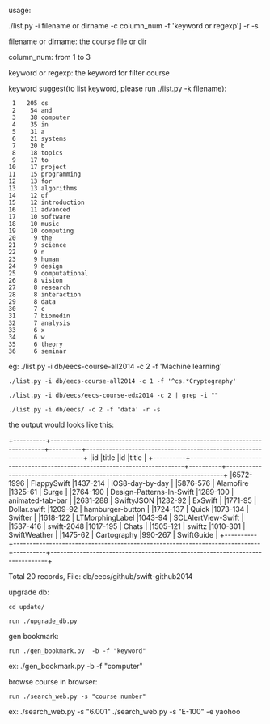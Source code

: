 usage:  

./list.py -i filename or dirname -c column_num -f 'keyword or regexp'] -r -s 

filename or dirname: the course file or dir

column_num: from 1 to 3

keyword or regexp: the keyword for filter course

keyword suggest(to list keyword, please run ./list.py -k filename):

     1	 205 cs
     2	  54 and
     3	  38 computer
     4	  35 in
     5	  31 a
     6	  21 systems
     7	  20 b
     8	  18 topics
     9	  17 to
    10	  17 project
    11	  15 programming
    12	  13 for
    13	  13 algorithms
    14	  12 of
    15	  12 introduction
    16	  11 advanced
    17	  10 software
    18	  10 music
    19	  10 computing
    20	   9 the
    21	   9 science
    22	   9 n
    23	   9 human
    24	   9 design
    25	   9 computational
    26	   8 vision
    27	   8 research
    28	   8 interaction
    29	   8 data
    30	   7 c
    31	   7 biomedin
    32	   7 analysis
    33	   6 x
    34	   6 w
    35	   6 theory
    36	   6 seminar

eg: ./list.py -i db/eecs-course-all2014 -c 2 -f 'Machine learning'

    ./list.py -i db/eecs-course-all2014 -c 1 -f '^cs.*Cryptography'

    ./list.py -i db/eecs/eecs-course-edx2014 -c 2 | grep -i ""
    
    ./list.py -i db/eecs/ -c 2 -f 'data' -r -s

the output would looks like this:

+----------+----------------------------------------------------------------------------+----------+-----------------------------------------------------------------------------+
|id        |title                                                                       |id        |title                                                                        |
+----------+----------------------------------------------------------------------------+----------+-----------------------------------------------------------------------------+
|6572-1996 | FlappySwift                                                                |1437-214  | iOS8-day-by-day                                                             |
|5876-576  | Alamofire                                                                  |1325-61   | Surge                                                                       |
|2764-190  | Design-Patterns-In-Swift                                                   |1289-100  | animated-tab-bar                                                            |
|2631-288  | SwiftyJSON                                                                 |1232-92   | ExSwift                                                                     |
|1771-95   | Dollar.swift                                                               |1209-92   | hamburger-button                                                            |
|1724-137  | Quick                                                                      |1073-134  | Swifter                                                                     |
|1618-122  | LTMorphingLabel                                                            |1043-94   | SCLAlertView-Swift                                                          |
|1537-416  | swift-2048                                                                 |1017-195  | Chats                                                                       |
|1505-121  | swiftz                                                                     |1010-301  | SwiftWeather                                                                |
|1475-62   | Cartography                                                                |990-267   | SwiftGuide                                                                  |
+----------+----------------------------------------------------------------------------+----------+-----------------------------------------------------------------------------+

Total 20 records, File: db/eecs/github/swift-github2014


upgrade db: 

    cd update/

    run ./upgrade_db.py

gen bookmark:


    run ./gen_bookmark.py  -b -f "keyword"

ex:  ./gen_bookmark.py  -b -f "computer"


browse course in browser: 

    run ./search_web.py -s "course number"

ex:  ./search_web.py -s "6.001"
     ./search_web.py -s "E-100" -e yaohoo
